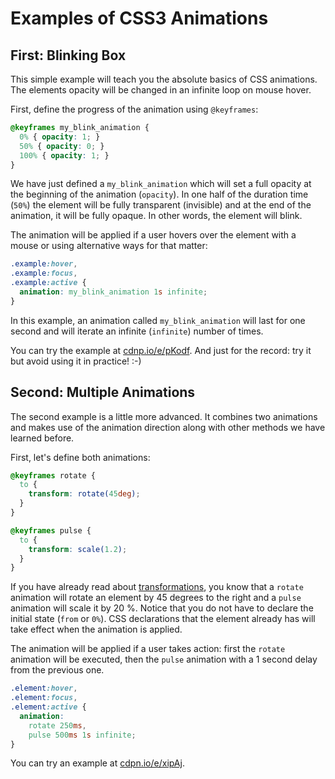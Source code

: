 Examples of CSS3 Animations
===========================

First: Blinking Box
-------------------

This simple example will teach you the absolute basics of CSS animations. The
elements opacity will be changed in an infinite loop on mouse hover.

First, define the progress of the animation using `@keyframes`:

```css
@keyframes my_blink_animation {
  0% { opacity: 1; }
  50% { opacity: 0; }
  100% { opacity: 1; }
}
```

We have just defined a `my_blink_animation` which will set a full opacity at the
beginning of the animation (`opacity`). In one half of the duration time (`50%`)
the element will be fully transparent (invisible) and at the end of the
animation, it will be fully opaque. In other words, the element will blink.

The animation will be applied if a user hovers over the element with a mouse or
using alternative ways for that matter:

```css
.example:hover,
.example:focus,
.example:active {
  animation: my_blink_animation 1s infinite;
}
```

In this example, an animation called `my_blink_animation` will last for one
second and will iterate an infinite (`infinite`) number of times.

You can try the example at
[cdnp.io/e/pKodf](http://codepen.io/machal/pen/pKodf). And just for the
record: try it but avoid using it in practice! :-)

Second: Multiple Animations
---------------------------

The second example is a little more advanced. It combines two animations and
makes use of the animation direction along with other methods we have learned
before.

First, let's define both animations:

```css
@keyframes rotate {
  to {
    transform: rotate(45deg);
  }
}

@keyframes pulse {
  to {
    transform: scale(1.2);
  }
}
```

If you have already read about [transformations](css3-transforms.md), you know
that a `rotate` animation will rotate an element by 45 degrees to the right and
a `pulse` animation will scale it by 20 %. Notice that you do not have to
declare the initial state (`from` or `0%`). CSS declarations that the element
already has will take effect when the animation is applied.

The animation will be applied if a user takes action: first the `rotate` animation
will be executed, then the `pulse` animation with a 1 second delay from the
previous one.

```css
.element:hover,
.element:focus,
.element:active {
  animation:
    rotate 250ms,
    pulse 500ms 1s infinite;
}
```

You can try an example at
[cdpn.io/e/xipAj](http://codepen.io/machal/pen/xipAj).
